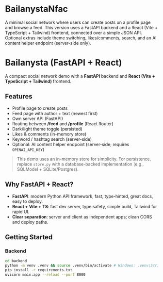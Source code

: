 # BailanystaNfac
A minimal social network where users can create posts on a profile page and browse a feed. This version uses a FastAPI backend and a React (Vite + TypeScript + Tailwind) frontend, connected over a simple JSON API. Optional extras include theme switching, likes/comments, search, and an AI content helper endpoint (server-side only).

# Bailanysta (FastAPI + React)


A compact social network demo with a **FastAPI** backend and **React (Vite + TypeScript + Tailwind)** frontend.


## Features
- Profile page to create posts
- Feed page with author + text (newest first)
- Own server API (FastAPI)
- Routing between **/feed** and **/profile** (React Router)
- Dark/light theme toggle (persisted)
- Likes & comments (in-memory store)
- Keyword / hashtag search (server-side)
- Optional: AI content helper endpoint (server-side; requires `OPENAI_API_KEY`)


> This demo uses an in-memory store for simplicity. For persistence, replace `store.py` with a database-backed implementation (e.g., SQLModel + SQLite/Postgres).


## Why FastAPI + React?
- **FastAPI**: modern Python API framework, fast, type-hinted, great docs, easy to deploy.
- **React + Vite + TS**: fast dev server, type safety, simple build, Tailwind for rapid UI.
- **Clear separation**: server and client as independent apps; clean CORS and deploy paths.


## Getting Started


### Backend
```bash
cd backend
python -m venv .venv && source .venv/bin/activate # Windows: .venv\Scripts\activate
pip install -r requirements.txt
uvicorn main:app --reload --port 8000
